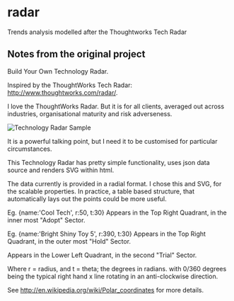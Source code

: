 # radar
Trends analysis modelled after the Thoughtworks Tech Radar

## Notes from the original project

Build Your Own Technology Radar.

Inspired by the ThoughtWorks Tech Radar: http://www.thoughtworks.com/radar/.

I love the ThoughtWorks Radar. But it is for all clients, averaged out across industries, organisational maturity and risk adverseness.

![Technology Radar Sample](/techradar_example.png?raw=true)

It is a powerful talking point, but I need it to be customised for particular circumstances.

This Technology Radar has pretty simple functionality, uses json data source and renders SVG within html.

The data currently is provided in a radial format. I chose this and SVG, for the scalable properties. In practice, a table based structure, that automatically lays out the points could be more useful.

Eg. {name:'Cool Tech', r:50, t:30}
Appears in the Top Right Quadrant, in the inner most "Adopt" Sector.

Eg. {name:'Bright Shiny Toy 5', r:390, t:30}
Appears in the Top Right Quadrant, in the outer most "Hold" Sector.

Appears in the Lower Left Quadrant, in the second "Trial" Sector.

Where r = radius, and t = theta; the degrees in radians. with 0/360 degrees being the typical right hand x line rotating in an anti-clockwise direction.

See http://en.wikipedia.org/wiki/Polar_coordinates for more details.
